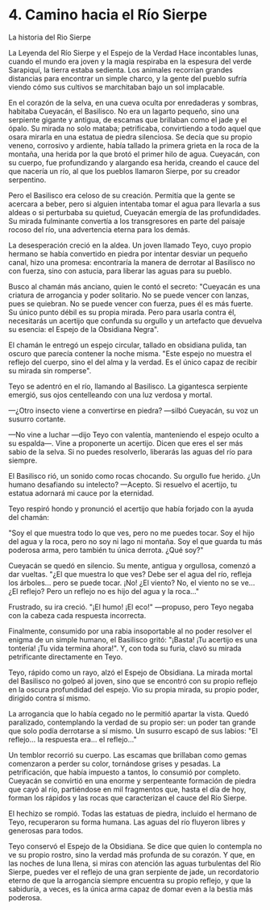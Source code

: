 # 4. Camino hacia el Río Sierpe
La historia del Rio Sierpe

La Leyenda del Río Sierpe y el Espejo de la Verdad
Hace incontables lunas, cuando el mundo era joven y la magia respiraba en la espesura del verde Sarapiquí, la tierra estaba sedienta. Los animales recorrían grandes distancias para encontrar un simple charco, y la gente del pueblo sufría viendo cómo sus cultivos se marchitaban bajo un sol implacable.

En el corazón de la selva, en una cueva oculta por enredaderas y sombras, habitaba Cueyacán, el Basilisco. No era un lagarto pequeño, sino una serpiente gigante y antigua, de escamas que brillaban como el jade y el ópalo. Su mirada no solo mataba; petrificaba, convirtiendo a todo aquel que osara mirarla en una estatua de piedra silenciosa. Se decía que su propio veneno, corrosivo y ardiente, había tallado la primera grieta en la roca de la montaña, una herida por la que brotó el primer hilo de agua. Cueyacán, con su cuerpo, fue profundizando y alargando esa herida, creando el cauce del que nacería un río, al que los pueblos llamaron Sierpe, por su creador serpentino.

Pero el Basilisco era celoso de su creación. Permitía que la gente se acercara a beber, pero si alguien intentaba tomar el agua para llevarla a sus aldeas o si perturbaba su quietud, Cueyacán emergía de las profundidades. Su mirada fulminante convertía a los transgresores en parte del paisaje rocoso del río, una advertencia eterna para los demás.

La desesperación creció en la aldea. Un joven llamado Teyo, cuyo propio hermano se había convertido en piedra por intentar desviar un pequeño canal, hizo una promesa: encontraría la manera de derrotar al Basilisco no con fuerza, sino con astucia, para liberar las aguas para su pueblo.

Busco al chamán más anciano, quien le contó el secreto: "Cueyacán es una criatura de arrogancia y poder solitario. No se puede vencer con lanzas, pues se quiebran. No se puede vencer con fuerza, pues él es más fuerte. Su único punto débil es su propia mirada. Pero para usarla contra él, necesitarás un acertijo que confunda su orgullo y un artefacto que devuelva su esencia: el Espejo de la Obsidiana Negra".

El chamán le entregó un espejo circular, tallado en obsidiana pulida, tan oscuro que parecía contener la noche misma. "Este espejo no muestra el reflejo del cuerpo, sino el del alma y la verdad. Es el único capaz de recibir su mirada sin romperse".

Teyo se adentró en el río, llamando al Basilisco. La gigantesca serpiente emergió, sus ojos centelleando con una luz verdosa y mortal.

—¿Otro insecto viene a convertirse en piedra? —silbó Cueyacán, su voz un susurro cortante.

—No vine a luchar —dijo Teyo con valentía, manteniendo el espejo oculto a su espalda—. Vine a proponerte un acertijo. Dicen que eres el ser más sabio de la selva. Si no puedes resolverlo, liberarás las aguas del río para siempre.

El Basilisco rió, un sonido como rocas chocando. Su orgullo fue herido. ¿Un humano desafiando su intelecto?
—Acepto. Si resuelvo el acertijo, tu estatua adornará mi cauce por la eternidad.

Teyo respiró hondo y pronunció el acertijo que había forjado con la ayuda del chamán:

"Soy el que muestra todo lo que ves, pero no me puedes tocar.
Soy el hijo del agua y la roca, pero no soy ni lago ni montaña.
Soy el que guarda tu más poderosa arma, pero también tu única derrota.
¿Qué soy?"

Cueyacán se quedó en silencio. Su mente, antigua y orgullosa, comenzó a dar vueltas. "¿El que muestra lo que ves? Debe ser el agua del río, refleja los árboles... pero se puede tocar. ¡No! ¿El viento? No, el viento no se ve... ¿El reflejo? Pero un reflejo no es hijo del agua y la roca..."

Frustrado, su ira creció. "¡El humo! ¡El eco!" —propuso, pero Teyo negaba con la cabeza cada respuesta incorrecta.

Finalmente, consumido por una rabia insoportable al no poder resolver el enigma de un simple humano, el Basilisco gritó: "¡Basta! ¡Tu acertijo es una tontería! ¡Tu vida termina ahora!". Y, con toda su furia, clavó su mirada petrificante directamente en Teyo.

Teyo, rápido como un rayo, alzó el Espejo de Obsidiana. La mirada mortal del Basilisco no golpeó al joven, sino que se encontró con su propio reflejo en la oscura profundidad del espejo. Vio su propia mirada, su propio poder, dirigido contra sí mismo.

La arrogancia que lo había cegado no le permitió apartar la vista. Quedó paralizado, contemplando la verdad de su propio ser: un poder tan grande que solo podía derrotarse a sí mismo. Un susurro escapó de sus labios: "El reflejo... la respuesta era... el reflejo..."

Un temblor recorrió su cuerpo. Las escamas que brillaban como gemas comenzaron a perder su color, tornándose grises y pesadas. La petrificación, que había impuesto a tantos, lo consumió por completo. Cueyacán se convirtió en una enorme y serpenteante formación de piedra que cayó al río, partiéndose en mil fragmentos que, hasta el día de hoy, forman los rápidos y las rocas que caracterizan el cauce del Río Sierpe.

El hechizo se rompió. Todas las estatuas de piedra, incluido el hermano de Teyo, recuperaron su forma humana. Las aguas del río fluyeron libres y generosas para todos.

Teyo conservó el Espejo de la Obsidiana. Se dice que quien lo contempla no ve su propio rostro, sino la verdad más profunda de su corazón. Y que, en las noches de luna llena, si miras con atención las aguas turbulentas del Río Sierpe, puedes ver el reflejo de una gran serpiente de jade, un recordatorio eterno de que la arrogancia siempre encuentra su propio reflejo, y que la sabiduría, a veces, es la única arma capaz de domar even a la bestia más poderosa.

